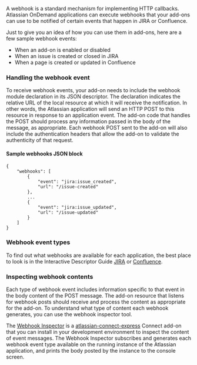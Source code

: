 A webhook is a standard mechanism for implementing HTTP callbacks. Atlassian OnDemand applications can execute
webhooks that your add-ons can use to be notified of certain events that happen in JIRA or Confluence.

Just to give you an idea of how you can use them in add-ons, here are a few sample webhook events:

* When an add-on is enabled or disabled
* When an issue is created or closed in JIRA
* When a page is created or updated in Confluence

### Handling the webhook event

To receive webhook events, your add-on needs to include the webhook module declaration in its JSON descriptor. The
declaration indicates the relative URL of the local resource at which it will receive the notification. In other
words, the Atlassian application will send an HTTP POST to this resource in response to an application event. The
add-on code that handles the POST should process any information passed in the body of the message, as appropriate.
Each webhook POST sent to the add-on will also include the authentication headers that allow the add-on to
validate the authenticity of that request.

#### Sample webhooks JSON block

    {
        "webhooks": [
            {
                "event": "jira:issue_created",
                "url": "/issue-created"
            },
            ...
            {
                "event": "jira:issue_updated",
                "url": "/issue-updated"
            }
        ]
    }

### Webhook event types

To find out what webhooks are available for each application, the best place to look is in the Interactive
Descriptor Guide [JIRA](https://developer.atlassian.com/connect/api/jira) or
[Confluence](https://developer.atlassian.com/connect/api/confluence).

### Inspecting webhook contents

Each type of webhook event includes information specific to that event in the body content of the POST message. The
add-on resource that listens for webhook posts should receive and process the content as appropriate for the add-on.
To understand what type of content each webhook generates, you can use the webhook inspector tool.

The [Webhook Inspector](https://bitbucket.org/atlassianlabs/webhook-inspector) is a
[atlassian-connect-express](https://bitbucket.org/atlassian/atlassian-connect-express) Connect add-on
that you can install in your development environment to inspect the content of event messages. The Webhook Inspector
subscribes and generates each webhook event type available on the running instance of the Atlassian application,
and prints the body posted by the instance to the console screen.
